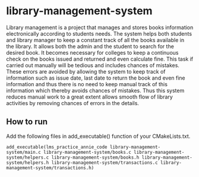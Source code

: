# library-management-system

Library management is a project that manages and stores books information electronically according to students needs. The system helps both students and library manager to keep a constant track of all the books available in the library. It allows both the admin and the student to search for the desired book. It becomes necessary for colleges to keep a continuous check on the books issued and returned and even calculate fine. This task if carried out manually will be tedious and includes chances of mistakes. These errors are avoided by allowing the system to keep track of information such as issue date, last date to return the book and even fine information and thus there is no need to keep manual track of this information which thereby avoids chances of mistakes.
Thus this system reduces manual work to a great extent allows smooth flow of library activities by removing chances of errors in the details.


## How to run
Add the following files in add_executable() function of your CMakeLists.txt.

```
add_executable(lms_practice_annie_code library-management-system/main.c library-management-system/books.c library-management-system/helpers.c library-management-system/books.h library-management-system/helpers.h library-management-system/transactions.c library-management-system/transactions.h)

```